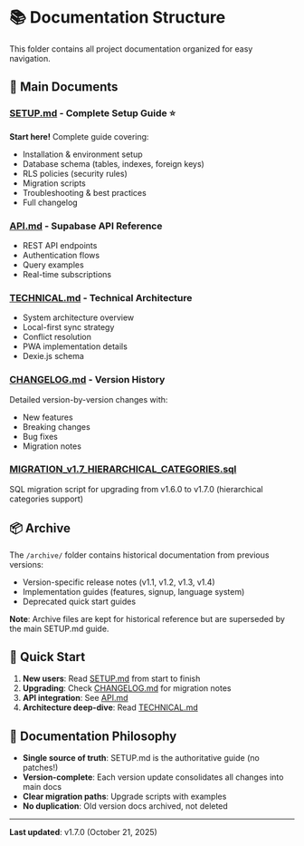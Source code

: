 # 📚 Documentation Structure

This folder contains all project documentation organized for easy navigation.

## 📂 Main Documents

### [SETUP.md](./SETUP.md) - Complete Setup Guide ⭐
**Start here!** Complete guide covering:
- Installation & environment setup
- Database schema (tables, indexes, foreign keys)
- RLS policies (security rules)
- Migration scripts
- Troubleshooting & best practices
- Full changelog

### [API.md](./API.md) - Supabase API Reference
- REST API endpoints
- Authentication flows
- Query examples
- Real-time subscriptions

### [TECHNICAL.md](./TECHNICAL.md) - Technical Architecture
- System architecture overview
- Local-first sync strategy
- Conflict resolution
- PWA implementation details
- Dexie.js schema

### [CHANGELOG.md](./CHANGELOG.md) - Version History
Detailed version-by-version changes with:
- New features
- Breaking changes
- Bug fixes
- Migration notes

### [MIGRATION_v1.7_HIERARCHICAL_CATEGORIES.sql](./MIGRATION_v1.7_HIERARCHICAL_CATEGORIES.sql)
SQL migration script for upgrading from v1.6.0 to v1.7.0 (hierarchical categories support)

## 📦 Archive

The `/archive/` folder contains historical documentation from previous versions:
- Version-specific release notes (v1.1, v1.2, v1.3, v1.4)
- Implementation guides (features, signup, language system)
- Deprecated quick start guides

**Note**: Archive files are kept for historical reference but are superseded by the main SETUP.md guide.

## 🚀 Quick Start

1. **New users**: Read [SETUP.md](./SETUP.md) from start to finish
2. **Upgrading**: Check [CHANGELOG.md](./CHANGELOG.md) for migration notes
3. **API integration**: See [API.md](./API.md)
4. **Architecture deep-dive**: Read [TECHNICAL.md](./TECHNICAL.md)

## 📝 Documentation Philosophy

- **Single source of truth**: SETUP.md is the authoritative guide (no patches!)
- **Version-complete**: Each version update consolidates all changes into main docs
- **Clear migration paths**: Upgrade scripts with examples
- **No duplication**: Old version docs archived, not deleted

---

**Last updated**: v1.7.0 (October 21, 2025)
